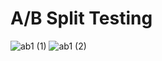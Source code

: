 # A/B Split Testing
![ab1 (1)](https://user-images.githubusercontent.com/99413257/157263640-eb1a73f6-9024-453d-9884-993ac5de096f.jpg)
![ab1 (2)](https://user-images.githubusercontent.com/99413257/157263672-59c9657a-c8c1-47ff-88bd-f8bab01ce34d.jpg)
